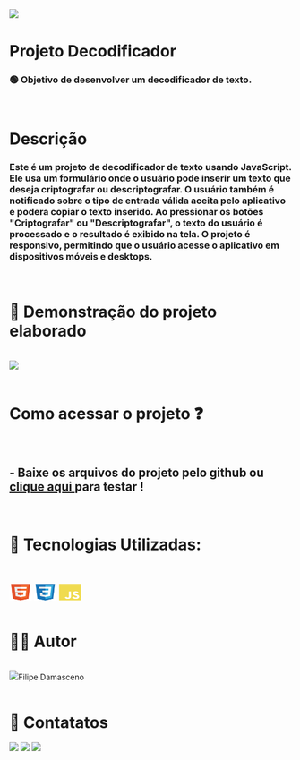 <img src="https://timr.com.br/wp-content/uploads/2021/06/30.06.21-FOTO-ARTIGO-para-SITE_1-redimensionada.png"  img/>
<br>
<h1> Projeto Decodificador</h1>
<h3>🟢 Objetivo de desenvolver um decodificador de texto.</h3>
<br> 
<h1> Descrição </h1>
<h3> 
Este é um projeto de decodificador de texto usando JavaScript. Ele usa um formulário onde o usuário pode inserir um texto que deseja criptografar ou descriptografar. O usuário também é notificado sobre o tipo de entrada válida aceita pelo aplicativo e podera copiar o texto inserido. Ao pressionar os botões "Criptografar" ou "Descriptografar", o texto do usuário é processado e o resultado é exibido na tela. O projeto é responsivo, permitindo que o usuário acesse o aplicativo em dispositivos móveis e desktops. </h3>
<br>
<h1>🧱 Demonstração do projeto elaborado </h1>
<br>
<img src="https://i.ibb.co/Php9myC/Criptografia.png"  img/>
<br>
<br>
<h1> Como acessar o projeto ❓</h1>
<br>
<h2> - Baixe os arquivos do projeto pelo github ou <a href="https://lipeh011.github.io/Jogo-Acertar-Alvo/" target="_blank"> clique aqui </a> para testar !</h2>
<br>
<h1> 🚀 Tecnologias Utilizadas:</h1>
<br>
  <div style="display: inline_block"><br>
  <img align="center" alt="Lipe-HTML" height="30" width="40" src="https://raw.githubusercontent.com/devicons/devicon/master/icons/html5/html5-original.svg">
  <img align="center" alt="Lipe-CSS" height="30" width="40" src="https://raw.githubusercontent.com/devicons/devicon/master/icons/css3/css3-original.svg">
  <img align="center" alt="Lipe-Js" height="30" width="40" src="https://raw.githubusercontent.com/devicons/devicon/master/icons/javascript/javascript-plain.svg">
</div>
<br>
<h1>👨‍💻 Autor </h1>
<br>
<img src="https://avatars.githubusercontent.com/Lipeh011" width=115>Filipe Damasceno
<br>
<br>
<h1>📧 Contatatos </h1>
<div 
  <a href="https://www.linkedin.com/in/filipe-damasceno-49b14b250/" target="_blank"><img src="https://img.shields.io/badge/-LinkedIn-%230077B5?style=for-the-badge&logo=linkedin&logoColor=white" target="_blank"></a> 
  <a href = "filipedamasceno200@gmail.com"><img src="https://img.shields.io/badge/Gmail-D14836?style=for-the-badge&logo=gmail&logoColor=white" target="_blank"></a>
  <a href="https://discord.gg/wagxzStdc" target="_blank"><img src="https://img.shields.io/badge/Discord-7289DA?style=for-the-badge&logo=discord&logoColor=white" target="_blank"></a> 
</div>

